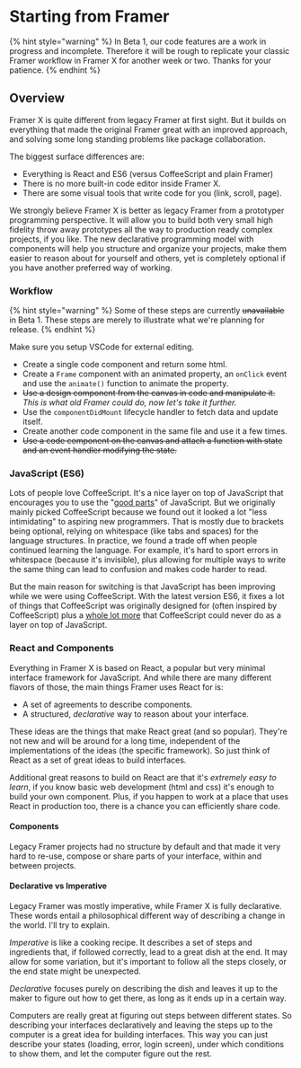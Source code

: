 # Starting from Framer

{% hint style="warning" %}
In Beta 1, our code features are a work in progress and incomplete. Therefore it will be rough to replicate your classic Framer workflow in Framer X for another week or two. Thanks for your patience.
{% endhint %}

## Overview

Framer X is quite different from legacy Framer at first sight. But it builds on everything that made the original Framer great with an improved approach, and solving some long standing problems like package collaboration.

The biggest surface differences are:

* Everything is React and ES6 \(versus CoffeeScript and plain Framer\)
* There is no more built-in code editor inside Framer X.
* There are some visual tools that write code for you \(link, scroll, page\).

We strongly believe Framer X is better as legacy Framer from a prototyper programming perspective. It will allow you to build both very small high fidelity throw away prototypes all the way to production ready complex projects, if you like. The new declarative programming model with components will help you structure and organize your projects, make them easier to reason about for yourself and others, yet is completely optional if you have another preferred way of working.

### Workflow

{% hint style="warning" %}
Some of these steps are currently ~~unavailable~~ in Beta 1. These steps are merely to illustrate what we're planning for release.
{% endhint %}

Make sure you setup VSCode for external editing.

* Create a single code component and return some html.
* Create a `Frame` component with an animated property, an `onClick` event and use the `animate()` function to animate the property.
* ~~Use a design component from the canvas in code and manipulate it.~~  _This is what old Framer could do, now let's take it further._ 
* Use the `componentDidMount` lifecycle handler to fetch data and update itself.
* Create another code component in the same file and use it a few times.
* ~~Use a code component on the canvas and attach a function with state and an event handler modifying the state.~~

### JavaScript \(ES6\)

Lots of people love CoffeeScript. It's a nice layer on top of JavaScript that encourages you to use the "[good parts](https://www.amazon.com/JavaScript-Good-Parts-Douglas-Crockford/dp/0596517742)" of JavaScript. But we originally mainly picked CoffeeScript because we found out it looked a lot "less intimidating" to aspiring new programmers. That is mostly due to brackets being optional, relying on whitespace \(like tabs and spaces\) for the language structures. In practice, we found a trade off when people continued learning the language. For example, it's hard to sport errors in whitespace \(because it's invisible\), plus allowing for multiple ways to write the same thing can lead to confusion and makes code harder to read.

But the main reason for switching is that JavaScript has been improving while we were using CoffeeScript. With the latest version ES6, it fixes a lot of things that CoffeeScript was originally designed for \(often inspired by CoffeeScript\) plus a [whole lot more](https://developer.mozilla.org/en-US/docs/Web/JavaScript/Reference/Statements/let) that CoffeeScript could never do as a layer on top of JavaScript.

### React and Components

Everything in Framer X is based on React, a popular but very minimal interface framework for JavaScript. And while there are many different flavors of those, the main things Framer uses React for is:

* A set of agreements to describe components.
* A structured, _declarative_ way to reason about your interface.

These ideas are the things that make React great \(and so popular\). They're not new and will be around for a long time, independent of the implementations of the ideas \(the specific framework\). So just think of React as a set of great ideas to build interfaces.

Additional great reasons to build on React are that it's _extremely easy to learn_, if you know basic web development \(html and css\) it's enough to build your own component. Plus, if you happen to work at a place that uses React in production too, there is a chance you can efficiently share code.

#### Components

Legacy Framer projects had no structure by default and that made it very hard to re-use, compose or share parts of your interface, within and between projects.

#### Declarative vs Imperative

Legacy Framer was mostly imperative, while Framer X is fully declarative. These words entail a philosophical different way of describing a change in the world. I'll try to explain.

_Imperative_ is like a cooking recipe. It describes a set of steps and ingredients that, if followed correctly, lead to a great dish at the end. It may allow for some variation, but it's important to follow all the steps closely, or the end state might be unexpected.

_Declarative_ focuses purely on describing the dish and leaves it up to the maker to figure out how to get there, as long as it ends up in a certain way.

Computers are really great at figuring out steps between different states. So describing your interfaces declaratively and leaving the steps up to the computer is a great idea for building interfaces. This way you can just describe your states \(loading, error, login screen\), under which conditions to show them, and let the computer figure out the rest.







